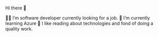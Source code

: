 Hi there 👋

👩‍💻 I’m software developer currently looking for a job.
📕 I’m currently learning Azure
📖 I like reading about technologies and fond of doing a quality work.




